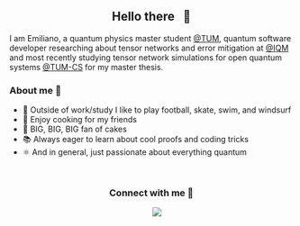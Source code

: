 <h2 align="center"> Hello there &nbsp; 👋 </h2>

I am Emiliano, a quantum physics master student [@TUM](https://www.ph.tum.de/academics/msc/qst/qst/), quantum software developer researching about tensor networks and error mitigation at [@IQM](https://www.meetiqm.com) and most recently studying tensor network simulations for open quantum systems [@TUM-CS](https://www5.in.tum.de/~quanTUMcomputing/people.html) for my master thesis.  

### About me 👀

- 🌊 Outside of work/study I like to play football, skate, swim, and windsurf
- 🥘 Enjoy cooking for my friends
- 🍰 BIG, BIG, BIG fan of cakes
- 📚 Always eager to learn about cool proofs and coding tricks
- ⚛️ And in general, just passionate about everything quantum 

<br>
<h3 align="center" > Connect with me 🤝 </h3>
<p align="center">
 <div align="center" class="icons-social" style="margin-left: 10px;">
        <a style="margin-left: 10px;"  target="_blank" href="https://www.linkedin.com/in/cristian-emiliano-godinez-ramirez/">
			<img src="https://img.icons8.com/doodle/40/000000/linkedin--v2.png"></a>
  </div>
</p>

<!--
**EmilianoG-byte/EmilianoG-byte** is a ✨ _special_ ✨ repository because its `README.md` (this file) appears on your GitHub profile.
template:https://github.com/durgeshsamariya/awesome-github-profile-readme-templates/blob/master/templates/100rabhcsmc.md?plain=1
ideas: https://github.com/natestemen, https://github.com/josh146/josh146/blob/main/README.md?plain=1
Here are some ideas to get you started:

<img src="https://media.giphy.com/media/iY8CRBdQXODJSCERIr/giphy.gif" width="30" height="30" style="margin-right: 10px;">

- 🔭 I’m currently working on ...
- 🌱 I’m currently learning ...
- 👯 I’m looking to collaborate on ...
- 🤔 I’m looking for help with ...
- 💬 Ask me about ...
- 📫 How to reach me: ...
- 😄 Pronouns: ...
- ⚡ Fun fact: ...
-->
